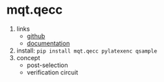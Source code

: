 # mqt.qecc

1. links
   * [github](https://github.com/munich-quantum-toolkit/qecc/)
   * [documentation](https://mqt.readthedocs.io/projects/qecc/en/latest/index.html)
2. install: `pip install mqt.qecc pylatexenc qsample`
3. concept
   * post-selection
   * verification circuit
